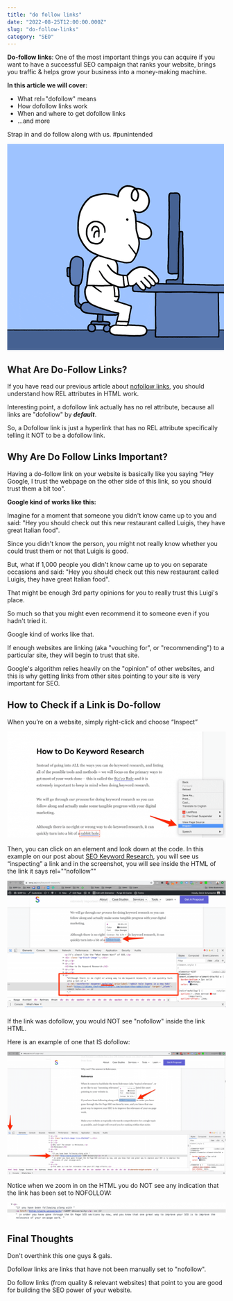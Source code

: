 ```yaml
---
title: "do follow links"
date: "2022-08-25T12:00:00.000Z"
slug: "do-follow-links"
category: "SEO"
---
```


**Do-follow links**: One of the most important things you can acquire if you want to have a successful SEO campaign that ranks your website, brings you traffic & helps grow your business into a money-making machine.

**In this article we will cover:**

- What rel="dofollow" means
- How dofollow links work
- When and where to get dofollow links
- ...and more

Strap in and do follow along with us. #punintended

![](https://raw.githubusercontent.com/devinschumacher/uploads/main/images/download-13.gif)

## What Are Do-Follow Links?

If you have read our previous article about [nofollow links](https://devinschumacher.com/no-follow-links/), you should understand how REL attributes in HTML work.

Interesting point, a dofollow link actually has no rel attribute, because all links are "dofollow" by **_default_**.

So, a Dofollow link is just a hyperlink that has no REL attribute specifically telling it NOT to be a dofollow link.

## Why Are Do Follow Links Important?

Having a do-follow link on your website is basically like you saying "Hey Google, I trust the webpage on the other side of this link, so you should trust them a bit too".

**Google kind of works like this:**

Imagine for a moment that someone you didn't know came up to you and said: "Hey you should check out this new restaurant called Luigis, they have great Italian food".

Since you didn't know the person, you might not really know whether you could trust them or not that Luigis is good.

But, what if 1,000 people you didn't know came up to you on separate occasions and said: "Hey you should check out this new restaurant called Luigis, they have great Italian food".

That might be enough 3rd party opinions for you to really trust this Luigi's place.

So much so that you might even recommend it to someone even if you hadn't tried it.

Google kind of works like that.

If enough websites are linking (aka "vouching for", or "recommending") to a particular site, they will begin to trust that site.

Google's algorithm relies heavily on the "opinion" of other websites, and this is why getting links from other sites pointing to your site is very important for SEO.

## How to Check if a Link is Do-follow

When you’re on a website, simply right-click and choose “Inspect”

![](https://raw.githubusercontent.com/devinschumacher/uploads/main/images/screen_shot_2019-10-16_at_11_09_38_pm-1024x499-1-1024x499-1.png)

Then, you can click on an element and look down at the code. In this example on our post about [SEO Keyword Research](https://devinschumacher.com/keyword-research/), you will see us “inspecting” a link and in the screenshot, you will see inside the HTML of the link it says rel="”nofollow”"

![](https://raw.githubusercontent.com/devinschumacher/uploads/main/images/screen_shot_2019-10-16_at_11_07_06_pm-1024x604-1-1024x604-1.png)

If the link was dofollow, you would NOT see "nofollow" inside the link HTML.

Here is an example of one that IS dofollow:

![](https://raw.githubusercontent.com/devinschumacher/uploads/main/images/screen_shot_2019-10-17_at_12_46_05_pm-1024x576-1.png)

Notice when we zoom in on the HTML you do NOT see any indication that the link has been set to NOFOLLOW:

![](https://raw.githubusercontent.com/devinschumacher/uploads/main/images/screen-shot-2019-10-17-at-12.46.32-pm-1024x79-1.png)

## Final Thoughts

Don't overthink this one guys & gals.

Dofollow links are links that have not been manually set to "nofollow".

Do follow links (from quality & relevant websites) that point to you are good for building the SEO power of your website.
